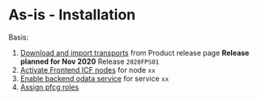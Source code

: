 # As-is - Installation

Basis:
1. [Download and import transports](/inst/step-1.md) from Product release page **Release planned for Nov 2020** Release `2020FPS01`
2. [Activate Frontend ICF nodes](/inst/step-2.md) for node `xx`
3. [Enable backend odata service](/inst/step-3.md) for service `xx`
4. [Assign pfcg roles](/inst/step-3.md)


